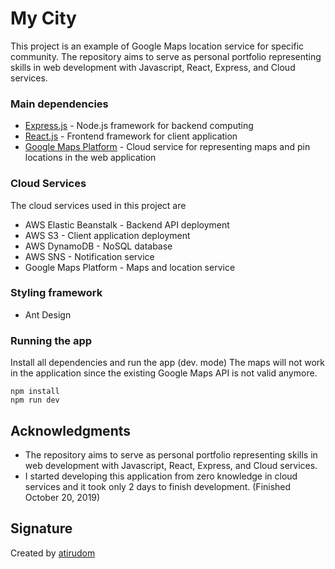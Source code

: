 # My City
This project is an example of Google Maps location service for specific community. The repository aims to serve as personal portfolio representing skills in web development with Javascript, React, Express, and Cloud services.

### Main dependencies
* [Express.js](https://github.com/expressjs/express) - Node.js framework for backend computing
* [React.js](https://reactjs.org/) - Frontend framework for client application
* [Google Maps Platform](https://developers.google.com/maps/documentation) - Cloud service for representing maps and pin locations in the web application

### Cloud Services
The cloud services used in this project are
* AWS Elastic Beanstalk - Backend API deployment
* AWS S3 - Client application deployment
* AWS DynamoDB - NoSQL database
* AWS SNS - Notification service
* Google Maps Platform - Maps and location service

### Styling framework
* Ant Design

### Running the app

Install all dependencies and run the app (dev. mode)
The maps will not work in the application since the existing Google Maps API is not valid anymore.

```
npm install
npm run dev
```

## Acknowledgments

* The repository aims to serve as personal portfolio representing skills in web development with Javascript, React, Express, and Cloud services.
* I started developing this application from zero knowledge in cloud services and it took only 2 days to finish development. (Finished October 20, 2019)

## Signature
Created by [atirudom](https://github.com/atirudom)
